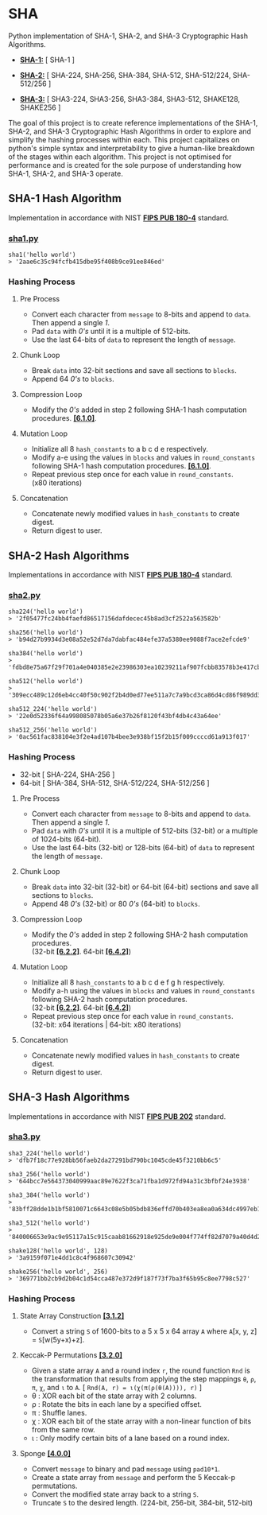 # SHA

Python implementation of SHA-1, SHA-2, and SHA-3 Cryptographic Hash Algorithms.

* **[SHA-1:](https://github.com/alvxck/SHA/blob/master/hashs/sha1.py)** [ SHA-1 ]

* **[SHA-2:](https://github.com/alvxck/SHA/blob/master/hashs/sha2.py)** [ SHA-224, SHA-256, SHA-384, SHA-512, SHA-512/224, SHA-512/256 ]

* **[SHA-3:](https://github.com/alvxck/SHA/blob/master/hashs/sha3.py)** [ SHA3-224, SHA3-256, SHA3-384, SHA3-512, SHAKE128, SHAKE256 ]


The goal of this project is to create reference implementations of the SHA-1, SHA-2, and SHA-3 Cryptographic Hash Algorithms in order to explore and simplify the hashing processes within each. This project capitalizes on python's simple syntax and interpretability to give a human-like breakdown of the stages within each algorithm. This project is not optimised for performance and is created for the sole purpose of understanding how SHA-1, SHA-2, and SHA-3 operate.  

<!-- SHA1 -->
## SHA-1 Hash Algorithm
Implementation in accordance with NIST **[FIPS PUB 180-4](https://nvlpubs.nist.gov/nistpubs/FIPS/NIST.FIPS.180-4.pdf)** standard.

### [sha1.py](https://github.com/alvxck/SHA/blob/master/hashs/sha1.py)
```
sha1('hello world')
> '2aae6c35c94fcfb415dbe95f408b9ce91ee846ed'
```

### Hashing Process

1. Pre Process
    * Convert each character from `message` to 8-bits and append to `data`. Then append a single *1*.
    * Pad `data` with *0's* until it is a multiple of 512-bits.
    * Use the last 64-bits of `data` to represent the length of `message`.

2. Chunk Loop
    * Break `data` into 32-bit sections and save all sections to `blocks`.
    * Append 64 *0's* to `blocks`.

3. Compression Loop
    * Modify the *0's* added in step 2 following SHA-1 hash computation procedures. **[[6.1.0]](https://nvlpubs.nist.gov/nistpubs/FIPS/NIST.FIPS.180-4.pdf#page=23)**.

4. Mutation Loop
    * Initialize all 8 `hash_constants` to a b c d e respectively.
    * Modify a-e using the values in `blocks` and values in `round_constants` following SHA-1 hash computation procedures. **[[6.1.0]](https://nvlpubs.nist.gov/nistpubs/FIPS/NIST.FIPS.180-4.pdf#page=23)**.
    * Repeat previous step once for each value in `round_constants`.  
    (x80 iterations)

6. Concatenation
    * Concatenate newly modified values in `hash_constants` to create digest.
    * Return digest to user.

<!-- SHA2 -->
## SHA-2 Hash Algorithms

Implementations in accordance with NIST **[FIPS PUB 180-4](https://nvlpubs.nist.gov/nistpubs/FIPS/NIST.FIPS.180-4.pdf)** standard.

### [sha2.py](https://github.com/alvxck/SHA/blob/master/hashs/sha2.py)
```
sha224('hello world') 
> '2f05477fc24bb4faefd86517156dafdecec45b8ad3cf2522a563582b'

sha256('hello world')
> 'b94d27b9934d3e08a52e52d7da7dabfac484efe37a5380ee9088f7ace2efcde9'

sha384('hello world')
> 'fdbd8e75a67f29f701a4e040385e2e23986303ea10239211af907fcbb83578b3e417cb71ce646efd0819dd8c088de1bd'

sha512('hello world')
> '309ecc489c12d6eb4cc40f50c902f2b4d0ed77ee511a7c7a9bcd3ca86d4cd86f989dd35bc5ff499670da34255b45b0cfd830e81f605dcf7dc5542e93ae9cd76f'

sha512_224('hello world')
> '22e0d52336f64a998085078b05a6e37b26f8120f43bf4db4c43a64ee'

sha512_256('hello world')
> '0ac561fac838104e3f2e4ad107b4bee3e938bf15f2b15f009ccccd61a913f017'
```

### Hashing Process
* 32-bit [ SHA-224, SHA-256 ] 
* 64-bit [ SHA-384, SHA-512, SHA-512/224, SHA-512/256 ]

1. Pre Process
    * Convert each character from `message` to 8-bits and append to `data`. Then append a single *1*.
    * Pad `data` with *0's* until it is a multiple of 512-bits (32-bit) or a multiple of 1024-bits (64-bit).
    * Use the last 64-bits (32-bit) or 128-bits (64-bit) of `data` to represent the length of `message`.

2. Chunk Loop
    * Break `data` into 32-bit (32-bit) or 64-bit (64-bit) sections and save all sections to `blocks`.
    * Append 48 *0's* (32-bit) or 80 *0's* (64-bit) to `blocks`.

3. Compression Loop
    * Modify the *0's* added in step 2 following SHA-2 hash computation procedures.  
    (32-bit **[[6.2.2]](https://nvlpubs.nist.gov/nistpubs/FIPS/NIST.FIPS.180-4.pdf#page=27)**. 64-bit **[[6.4.2]](https://nvlpubs.nist.gov/nistpubs/FIPS/NIST.FIPS.180-4.pdf#page=29)**)

4. Mutation Loop
    * Initialize all 8 `hash_constants` to a b c d e f g h respectively.
    * Modify a-h using the values in `blocks` and values in `round_constants` following SHA-2 hash computation procedures.  
    (32-bit **[[6.2.2]](https://nvlpubs.nist.gov/nistpubs/FIPS/NIST.FIPS.180-4.pdf#page=27)**. 64-bit **[[6.4.2]](https://nvlpubs.nist.gov/nistpubs/FIPS/NIST.FIPS.180-4.pdf#page=29)**)
    * Repeat previous step once for each value in `round_constants`.  
    (32-bit: x64 iterations | 64-bit: x80 iterations)

6. Concatenation
    * Concatenate newly modified values in `hash_constants` to create digest.
    * Return digest to user.

<!-- SHA3 -->
## SHA-3 Hash Algorithms

Implementations in accordance with NIST **[FIPS PUB 202](https://nvlpubs.nist.gov/nistpubs/FIPS/NIST.FIPS.202.pdf)** standard.

### [sha3.py](https://github.com/alvxck/SHA/blob/master/hashs/sha3.py)
```
sha3_224('hello world')
> 'dfb7f18c77e928bb56faeb2da27291bd790bc1045cde45f3210bb6c5'

sha3_256('hello world')
> '644bcc7e564373040999aac89e7622f3ca71fba1d972fd94a31c3bfbf24e3938'

sha3_384('hello world')
> '83bff28dde1b1bf5810071c6643c08e5b05bdb836effd70b403ea8ea0a634dc4997eb1053aa3593f590f9c63630dd90b'

sha3_512('hello world')
> '840006653e9ac9e95117a15c915caab81662918e925de9e004f774ff82d7079a40d4d27b1b372657c61d46d470304c88c788b3a4527ad074d1dccbee5dbaa99a'

shake128('hello world', 128)
> '3a9159f071e4dd1c8c4f968607c30942'

shake256('hello world', 256)
> '369771bb2cb9d2b04c1d54cca487e372d9f187f73f7ba3f65b95c8ee7798c527'
```

### Hashing Process

1. State Array Construction **[[3.1.2]](https://nvlpubs.nist.gov/nistpubs/FIPS/NIST.FIPS.202.pdf#page=17)**
    * Convert a string `S` of 1600-bits to a 5 x 5 x 64 array `A` where `A`[x, y, z] = `S`[w(5y+x)+z].

2. Keccak-P Permutations **[[3.2.0]](https://nvlpubs.nist.gov/nistpubs/FIPS/NIST.FIPS.202.pdf#page=19)**
    * Given a state array `A` and a round index `r`, the round function `Rnd` is the transformation that results from applying the step mappings `θ`, `ρ`, `π`, `χ`, and `ι` to `A`. [ `Rnd(A, r) = ι(χ(π(ρ(θ(A)))), r)` ] 
    * θ : XOR each bit of the state array with 2 columns.
    * ρ : Rotate the bits in each lane by a specified offset. 
    * π : Shuffle lanes.
    * χ : XOR each bit of the state array with a non-linear function of bits from the same row.
    * ι : Only modify certain bits of a lane based on a round index.

3. Sponge **[[4.0.0]](https://nvlpubs.nist.gov/nistpubs/FIPS/NIST.FIPS.202.pdf#page=26)**
    * Convert `message` to binary and pad `message` using `pad10*1`.
    * Create a state array from `message` and perform the 5 Keccak-p permutations.
    * Convert the modified state array back to a string `S`.
    * Truncate `S` to the desired length. (224-bit, 256-bit, 384-bit, 512-bit) 
